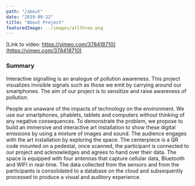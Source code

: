 ```yaml
---
path: "/about"
date: "2019-09-22"
title: "About Project"
featuredImage: ../images/allthree.png
---
```


[Link to video: https://vimeo.com/378418710](https://vimeo.com/378418710)

### Summary
Interactive signalling is an analogue of pollution awareness. This project visualizes invisible signals such as those we emit by carrying around our smartphones. The aim of our project is to sensitize and raise awareness of pollution.

People are unaware of the impacts of technology on the environment. We use our smartphones, phablets, tablets and computers without thinking of any negative consequences. To demonstrate the problem, we propose to build an immersive and interactive art installation to show these digital emissions by using a mixture of images and sound. The audience engages with the art installation by exploring the space. The centerpiece is a QR code mounted on a pedestal, once scanned, the participant is connected to our project and acknowledges and agrees to hand over their data. The space is equipped with four antennas that capture cellular data, Bluetooth and WIFI in real-time. The data collected from the sensors and from the participants is consolidated to a database on the cloud and subsequently processed to produce a visual and auditory experience.
<br/><br/>


